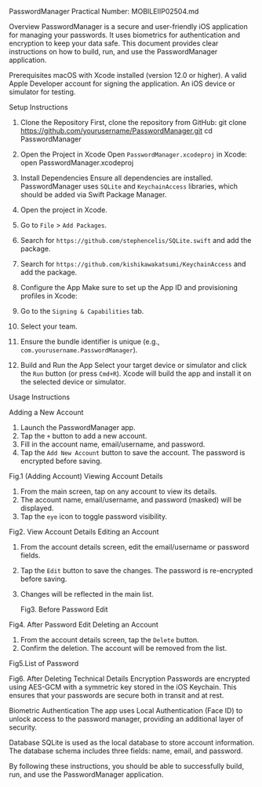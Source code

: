 PasswordManager 
Practical Number: MOBILEIIP02504.md

Overview
PasswordManager is a secure and user-friendly iOS application for managing your passwords. It uses biometrics for authentication and encryption to keep your data safe. This document provides clear instructions on how to build, run, and use the PasswordManager application.

Prerequisites
macOS with Xcode installed (version 12.0 or higher).
A valid Apple Developer account for signing the application.
An iOS device or simulator for testing.

Setup Instructions

1. Clone the Repository
First, clone the repository from GitHub:
git clone https://github.com/yourusername/PasswordManager.git
cd PasswordManager

2. Open the Project in Xcode
Open `PasswordManager.xcodeproj` in Xcode:
open PasswordManager.xcodeproj

3. Install Dependencies
Ensure all dependencies are installed. PasswordManager uses `SQLite` and `KeychainAccess` libraries, which should be added via Swift Package Manager.

1. Open the project in Xcode.
2. Go to `File` > `Add Packages`.
3. Search for `https://github.com/stephencelis/SQLite.swift` and add the package.
4. Search for `https://github.com/kishikawakatsumi/KeychainAccess` and add the package.

4. Configure the App
Make sure to set up the App ID and provisioning profiles in Xcode:
1. Go to the `Signing & Capabilities` tab.
2. Select your team.
3. Ensure the bundle identifier is unique (e.g., `com.yourusername.PasswordManager`).

5. Build and Run the App
Select your target device or simulator and click the `Run` button (or press `Cmd+R`). Xcode will build the app and install it on the selected device or simulator.

Usage Instructions

Adding a New Account
1. Launch the PasswordManager app.
2. Tap the `+` button to add a new account.
3. Fill in the account name, email/username, and password.
4. Tap the `Add New Account` button to save the account. The password is encrypted before saving.

Fig.1 (Adding Account)
Viewing Account Details
1. From the main screen, tap on any account to view its details.
2. The account name, email/username, and password (masked) will be displayed.
3. Tap the `eye` icon to toggle password visibility.

Fig2. View Account Details
Editing an Account
1. From the account details screen, edit the email/username or password fields.
2. Tap the `Edit` button to save the changes. The password is re-encrypted before saving.
3. Changes will be reflected in the main list.

   Fig3. Before Password Edit             

 Fig4. After Password Edit
Deleting an Account
1. From the account details screen, tap the `Delete` button.
2. Confirm the deletion. The account will be removed from the list.

Fig5.List of Password 

Fig6. After Deleting 
Technical Details
Encryption
Passwords are encrypted using AES-GCM with a symmetric key stored in the iOS Keychain. This ensures that your passwords are secure both in transit and at rest.

Biometric Authentication
The app uses Local Authentication (Face ID) to unlock access to the password manager, providing an additional layer of security.

Database
SQLite is used as the local database to store account information. The database schema includes three fields: name, email, and password.

By following these instructions, you should be able to successfully build, run, and use the PasswordManager application.


